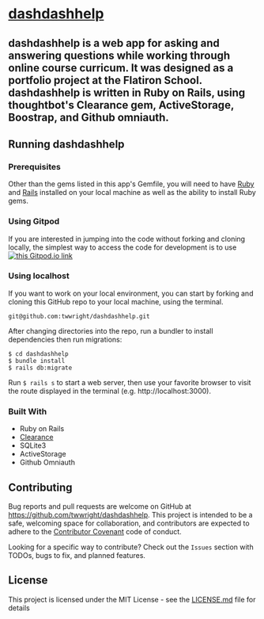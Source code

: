 # [dashdashhelp](http://github.com/twwright/dashdashhelp)

## __dashdashhelp__ is a web app for asking and answering questions while working through online course curricum. It was designed as a portfolio project at the Flatiron School. __dashdashhelp__ is written in Ruby on Rails, using thoughtbot's Clearance gem, ActiveStorage, Boostrap, and Github omniauth.

## Running dashdashhelp

### Prerequisites
Other than the gems listed in this app's Gemfile, you will need to have [Ruby](https://www.ruby-lang.org/en/downloads/) and [Rails](https://guides.rubyonrails.org/v5.0/getting_started.html) installed on your local machine as well as the ability to install Ruby gems.

### Using Gitpod
If you are interested in jumping into the code without forking and cloning locally, the simplest way to access the code for development is to use [![this Gitpod.io link](https://img.shields.io/badge/Gitpod-Ready--to--Code-blue?logo=gitpod)](https://gitpod.io/#https://github.com/twwright/dashdashhelp) 

### Using localhost
If you want to work on your local environment, you can start by forking and cloning this GitHub repo to your local machine, using the terminal. 

``` 
git@github.com:twwright/dashdashhelp.git
```

After changing directories into the repo, run a bundler to install dependencies then run migrations:
```
$ cd dashdashhelp
$ bundle install
$ rails db:migrate
```

Run `$ rails s` to start a web server, then use your favorite browser to visit the route displayed in the terminal (e.g. http://localhost:3000).

### Built With
- Ruby on Rails
- [Clearance](http://github.com/thoughtbot/clearance)
- SQLite3
- ActiveStorage
- Github Omniauth

## Contributing
Bug reports and pull requests are welcome on GitHub at https://github.com/twwright/dashdashhelp. This project is intended to be a safe, welcoming space for collaboration, and contributors are expected to adhere to the [Contributor Covenant](https://github.com/twwright/dashdashhelp/code_of_conduct.md) code of conduct.

Looking for a specific way to contribute? 
Check out the `Issues` section with TODOs, bugs to fix, and planned features.

## License
This project is licensed under the MIT License - see the [LICENSE.md](LICENSE) file for details